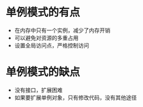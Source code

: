 # 单例模式的有点

* 在内存中只有一个实例，减少了内存开销
* 可以避免对资源的多重占用
* 设置全局访问点，严格控制访问
# 单例模式的缺点

* 没有接口，扩展困难
* 如果要扩展单例对象，只有修改代码，没有其他途径